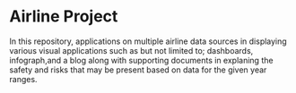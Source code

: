 # Airline Project
In this repository, applications on multiple airline data sources in displaying various visual applications such as but not limited to; dashboards, infograph,and a blog  along with supporting documents in explaning the safety and risks that may be present based on data for the given year ranges. 
